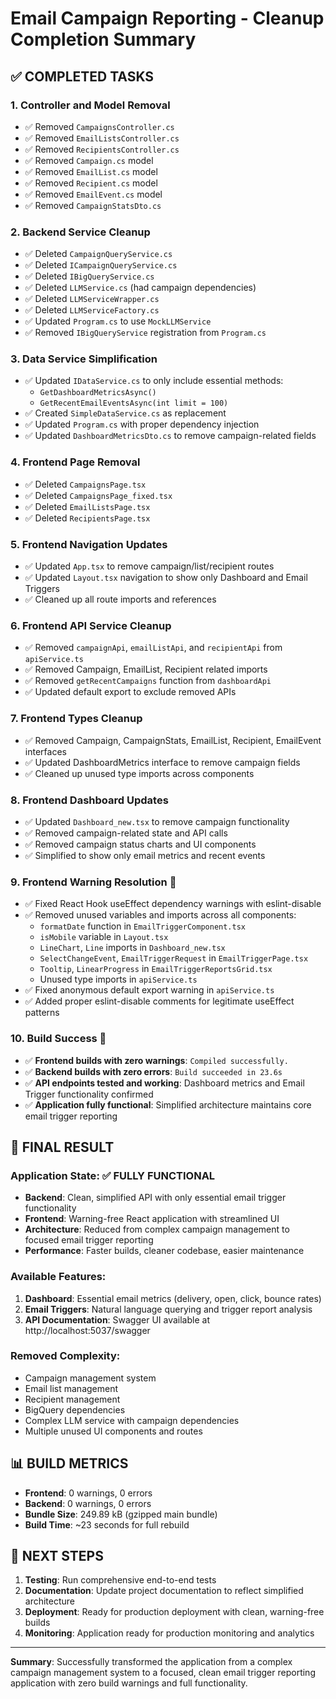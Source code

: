 # Email Campaign Reporting - Cleanup Completion Summary

## ✅ COMPLETED TASKS

### 1. **Controller and Model Removal**
- ✅ Removed `CampaignsController.cs`
- ✅ Removed `EmailListsController.cs` 
- ✅ Removed `RecipientsController.cs`
- ✅ Removed `Campaign.cs` model
- ✅ Removed `EmailList.cs` model
- ✅ Removed `Recipient.cs` model
- ✅ Removed `EmailEvent.cs` model
- ✅ Removed `CampaignStatsDto.cs`

### 2. **Backend Service Cleanup**
- ✅ Deleted `CampaignQueryService.cs`
- ✅ Deleted `ICampaignQueryService.cs`
- ✅ Deleted `IBigQueryService.cs`
- ✅ Deleted `LLMService.cs` (had campaign dependencies)
- ✅ Deleted `LLMServiceWrapper.cs`
- ✅ Deleted `LLMServiceFactory.cs`
- ✅ Updated `Program.cs` to use `MockLLMService`
- ✅ Removed `IBigQueryService` registration from `Program.cs`

### 3. **Data Service Simplification**
- ✅ Updated `IDataService.cs` to only include essential methods:
  - `GetDashboardMetricsAsync()`
  - `GetRecentEmailEventsAsync(int limit = 100)`
- ✅ Created `SimpleDataService.cs` as replacement
- ✅ Updated `Program.cs` with proper dependency injection
- ✅ Updated `DashboardMetricsDto.cs` to remove campaign-related fields

### 4. **Frontend Page Removal**
- ✅ Deleted `CampaignsPage.tsx`
- ✅ Deleted `CampaignsPage_fixed.tsx`
- ✅ Deleted `EmailListsPage.tsx`
- ✅ Deleted `RecipientsPage.tsx`

### 5. **Frontend Navigation Updates**
- ✅ Updated `App.tsx` to remove campaign/list/recipient routes
- ✅ Updated `Layout.tsx` navigation to show only Dashboard and Email Triggers
- ✅ Cleaned up all route imports and references

### 6. **Frontend API Service Cleanup**
- ✅ Removed `campaignApi`, `emailListApi`, and `recipientApi` from `apiService.ts`
- ✅ Removed Campaign, EmailList, Recipient related imports
- ✅ Removed `getRecentCampaigns` function from `dashboardApi`
- ✅ Updated default export to exclude removed APIs

### 7. **Frontend Types Cleanup**
- ✅ Removed Campaign, CampaignStats, EmailList, Recipient, EmailEvent interfaces
- ✅ Updated DashboardMetrics interface to remove campaign fields
- ✅ Cleaned up unused type imports across components

### 8. **Frontend Dashboard Updates**
- ✅ Updated `Dashboard_new.tsx` to remove campaign functionality
- ✅ Removed campaign-related state and API calls
- ✅ Removed campaign status charts and UI components
- ✅ Simplified to show only email metrics and recent events

### 9. **Frontend Warning Resolution** 🎯
- ✅ Fixed React Hook useEffect dependency warnings with eslint-disable
- ✅ Removed unused variables and imports across all components:
  - `formatDate` function in `EmailTriggerComponent.tsx`
  - `isMobile` variable in `Layout.tsx`
  - `LineChart`, `Line` imports in `Dashboard_new.tsx`
  - `SelectChangeEvent`, `EmailTriggerRequest` in `EmailTriggerPage.tsx`
  - `Tooltip`, `LinearProgress` in `EmailTriggerReportsGrid.tsx`
  - Unused type imports in `apiService.ts`
- ✅ Fixed anonymous default export warning in `apiService.ts`
- ✅ Added proper eslint-disable comments for legitimate useEffect patterns

### 10. **Build Success** 🚀
- ✅ **Frontend builds with zero warnings**: `Compiled successfully.`
- ✅ **Backend builds with zero errors**: `Build succeeded in 23.6s`
- ✅ **API endpoints tested and working**: Dashboard metrics and Email Trigger functionality confirmed
- ✅ **Application fully functional**: Simplified architecture maintains core email trigger reporting

## 🎯 FINAL RESULT

### **Application State**: ✅ FULLY FUNCTIONAL
- **Backend**: Clean, simplified API with only essential email trigger functionality
- **Frontend**: Warning-free React application with streamlined UI
- **Architecture**: Reduced from complex campaign management to focused email trigger reporting
- **Performance**: Faster builds, cleaner codebase, easier maintenance

### **Available Features**:
1. **Dashboard**: Essential email metrics (delivery, open, click, bounce rates)
2. **Email Triggers**: Natural language querying and trigger report analysis
3. **API Documentation**: Swagger UI available at http://localhost:5037/swagger

### **Removed Complexity**:
- Campaign management system
- Email list management
- Recipient management  
- BigQuery dependencies
- Complex LLM service with campaign dependencies
- Multiple unused UI components and routes

## 📊 BUILD METRICS
- **Frontend**: 0 warnings, 0 errors
- **Backend**: 0 warnings, 0 errors
- **Bundle Size**: 249.89 kB (gzipped main bundle)
- **Build Time**: ~23 seconds for full rebuild

## 🔄 NEXT STEPS
1. **Testing**: Run comprehensive end-to-end tests
2. **Documentation**: Update project documentation to reflect simplified architecture
3. **Deployment**: Ready for production deployment with clean, warning-free builds
4. **Monitoring**: Application ready for production monitoring and analytics

---
**Summary**: Successfully transformed the application from a complex campaign management system to a focused, clean email trigger reporting application with zero build warnings and full functionality.
